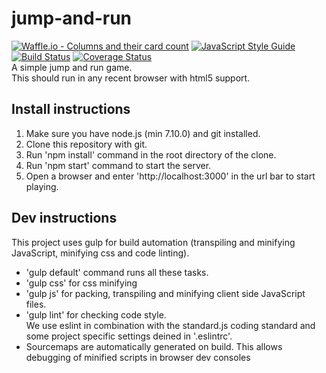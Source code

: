 # jump-and-run
[![Waffle.io - Columns and their card count](https://badge.waffle.io/danielHPeters/jump-and-run.svg?columns=all)](http://waffle.io/danielHPeters/jump-and-run)
[![JavaScript Style Guide](https://img.shields.io/badge/code_style-standard-brightgreen.svg)](https://standardjs.com)
[![Build Status](https://travis-ci.org/danielHPeters/jump-and-run.svg?branch=v2.0)](https://travis-ci.org/danielHPeters/jump-and-run) [![Coverage Status](https://coveralls.io/repos/github/danielHPeters/jump-and-run/badge.svg?branch=master)](https://coveralls.io/github/danielHPeters/jump-and-run?branch=master)  
A simple jump and run game.  
This should run in any recent browser with html5 support.

## Install instructions
1. Make sure you have node.js (min 7.10.0) and git installed.
2. Clone this repository with git.
3. Run 'npm install' command in the root directory of the clone.
4. Run 'npm start' command to start the server.
5. Open a browser and enter 'http://localhost:3000' in the url bar to start playing.

## Dev instructions
This project uses gulp for build automation (transpiling and minifying JavaScript, minifying css and code linting).  
- 'gulp default' command runs all these tasks.
- 'gulp css' for css minifying
- 'gulp js' for packing, transpiling and minifying client side JavaScript files.
- 'gulp lint' for checking code style.   
  We use eslint in combination with the standard.js coding standard and some project specific settings deined in '.eslintrc'.
- Sourcemaps are automatically generated on build. This allows debugging of minified scripts in browser dev consoles
